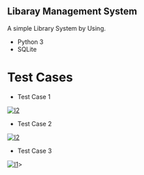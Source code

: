 ## Libaray Management System
A simple Library System by Using.
* Python 3
* SQLite

# Test Cases

* Test Case 1

<a href="https://imgbb.com/"><img src="https://i.ibb.co/4mPVFzc/l2.png" alt="l2" border="0"></a>

* Test Case 2

<a href="https://imgbb.com/"><img src="https://i.ibb.co/x2jk06r/l2.png" alt="l2" border="0"></a>

* Test Case 3

<a href="https://ibb.co/2NmLXfk"><img src="https://i.ibb.co/VmrhXPq/l1.png" alt="l1" border="0"></a>>

